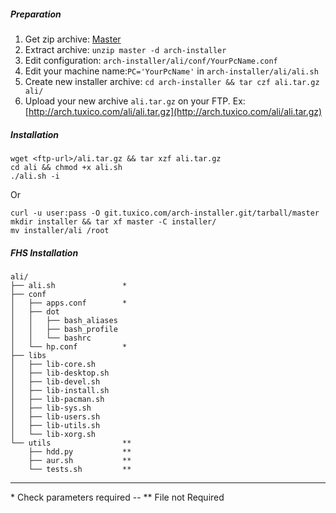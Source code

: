 ##### Preparation

1. Get zip archive: [Master](http://git.tuxico.com/arch-installer.git/zipball/master)
2. Extract archive: `unzip master -d arch-installer`
3. Edit configuration: `arch-installer/ali/conf/YourPcName.conf`
4. Edit your machine name:`PC='YourPcName'` in `arch-installer/ali/ali.sh`
5. Create new installer archive: `cd arch-installer && tar czf ali.tar.gz ali/`
6. Upload your new archive `ali.tar.gz` on your FTP. Ex: [http://arch.tuxico.com/ali/ali.tar.gz](http://arch.tuxico.com/ali/ali.tar.gz)

##### Installation

```
wget <ftp-url>/ali.tar.gz && tar xzf ali.tar.gz
cd ali && chmod +x ali.sh
./ali.sh -i

```

Or

```
curl -u user:pass -O git.tuxico.com/arch-installer.git/tarball/master
mkdir installer && tar xf master -C installer/
mv installer/ali /root
```

##### FHS Installation

    ali/
    ├── ali.sh               *
    ├── conf
    │   ├── apps.conf        *
    │   ├── dot
    │   │   ├── bash_aliases
    │   │   ├── bash_profile
    │   │   └── bashrc
    │   └── hp.conf          *
    ├── libs
    │   ├── lib-core.sh
    │   ├── lib-desktop.sh
    │   ├── lib-devel.sh
    │   ├── lib-install.sh
    │   ├── lib-pacman.sh
    │   ├── lib-sys.sh
    │   ├── lib-users.sh
    │   ├── lib-utils.sh
    │   └── lib-xorg.sh
    └── utils                **
        ├── hdd.py           **
        ├── aur.sh           **
        └── tests.sh         **

***
\* Check parameters required -- \*\* File not Required

